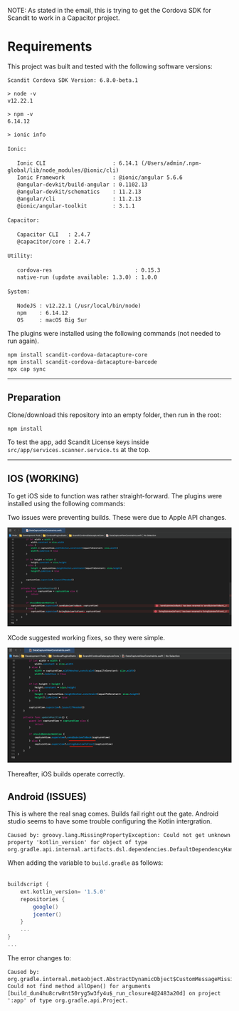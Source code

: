 NOTE: As stated in the email, this is trying to get the Cordova SDK for Scandit to work in a Capacitor project.

# Requirements
This project was built and tested with the following software versions:
```
Scandit Cordova SDK Version: 6.8.0-beta.1
```

```
> node -v
v12.22.1
```

```
> npm -v
6.14.12
```

```
> ionic info

Ionic:

   Ionic CLI                     : 6.14.1 (/Users/admin/.npm-global/lib/node_modules/@ionic/cli)
   Ionic Framework               : @ionic/angular 5.6.6
   @angular-devkit/build-angular : 0.1102.13
   @angular-devkit/schematics    : 11.2.13
   @angular/cli                  : 11.2.13
   @ionic/angular-toolkit        : 3.1.1

Capacitor:

   Capacitor CLI   : 2.4.7
   @capacitor/core : 2.4.7

Utility:

   cordova-res                          : 0.15.3
   native-run (update available: 1.3.0) : 1.0.0

System:

   NodeJS : v12.22.1 (/usr/local/bin/node)
   npm    : 6.14.12
   OS     : macOS Big Sur
```

The plugins were installed using the following commands (not needed to run again).
```
npm install scandit-cordova-datacapture-core
npm install scandit-cordova-datacapture-barcode
npx cap sync
```

---

## Preparation

Clone/download this repository into an empty folder, then run in the root:
```
npm install
```

To test the app, add Scandit License keys inside `src/app/services.scanner.service.ts` at the top.

---

## IOS (WORKING)
To get iOS side to function was rather straight-forward. The plugins were installed using the following commands:


Two issues were preventing builds. These were due to Apple API changes.

![](resources/ios-cordova-issues.png)

XCode suggested working fixes, so they were simple.

![](resources/ios-cordova-fixed.png)

Thereafter, iOS builds operate correctly.

## Android (ISSUES)

This is where the real snag comes. Builds fail right out the gate. Android studio seems to have some trouble configuring the Kotlin intergration.

```
Caused by: groovy.lang.MissingPropertyException: Could not get unknown property 'kotlin_version' for object of type org.gradle.api.internal.artifacts.dsl.dependencies.DefaultDependencyHandler.
```

When adding the variable to `build.gradle` as follows:
```gradle

buildscript {
    ext.kotlin_version= '1.5.0'
    repositories {
        google()
        jcenter()
    }
    ...
}
...
```
The error changes to:
```
Caused by: org.gradle.internal.metaobject.AbstractDynamicObject$CustomMessageMissingMethodException: Could not find method allOpen() for arguments [build_dun4hu8crw8nt50ryg5w3fy4u$_run_closure4@2483a20d] on project ':app' of type org.gradle.api.Project.

```
